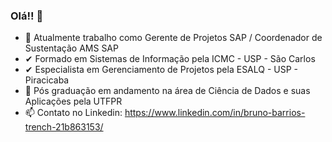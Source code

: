 ### Olá!! 👋

- 🔭 Atualmente trabalho como Gerente de Projetos SAP / Coordenador de Sustentação AMS SAP
-  ✔ Formado em Sistemas de Informação pela ICMC - USP - São Carlos
-  ✔ Especialista em Gerenciamento de Projetos pela ESALQ - USP - Piracicaba
- 🌱 Pós graduação em andamento na área de Ciência de Dados e suas Aplicações pela UTFPR
- 📫 Contato no Linkedin: https://www.linkedin.com/in/bruno-barrios-trench-21b863153/

